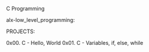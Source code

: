 C Programming

alx-low_level_programming:

PROJECTS:

0x00. C - Hello, World
0x01. C - Variables, if, else, while
